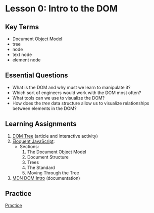 # Lesson 0:  Intro to the DOM

## Key Terms
* Document Object Model
* tree
* node
* text node
* element node

## Essential Questions
* What is the DOM and why must we learn to manipulate it?
* Which sort of engineers would work with the DOM most often?
* What tools can we use to visualize the DOM?
* How does the _tree_ data structure allow us to visualize relationships between elements in the DOM?

## Learning Assignments
1. [DOM Tree](https://javascript.info/dom-nodes) (article and interactive activity) 
2. [Eloquent JavaScript](https://eloquentjavascript.net/14_dom.html): 
    - Sections:
        1. The Document Object Model
        2. Document Structure
        3. Trees
        4. The Standard
        5. Moving Through the Tree
3. [MDN DOM Intro](https://developer.mozilla.org/en-US/docs/Web/API/Document_Object_Model/Introduction) (documentation)

## Practice
[Practice](./practice)


